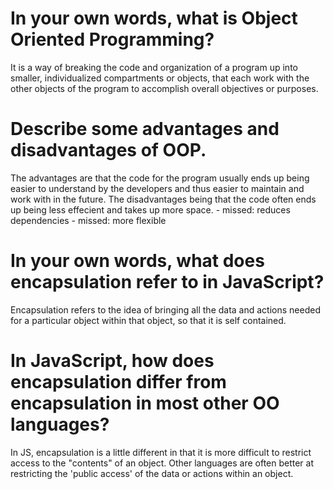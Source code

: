 # In your own words, what is Object Oriented Programming?
It is a way of breaking the code and organization of a program up into smaller, individualized compartments or objects, that each work with the other objects of the program to accomplish overall objectives or purposes.

# Describe some advantages and disadvantages of OOP.
The advantages are that the code for the program usually ends up being easier to understand by the developers and thus easier to maintain and work with in the future. The disadvantages being that the code often ends up being less effecient and takes up more space. 
    - missed: reduces dependencies
    - missed: more flexible

# In your own words, what does encapsulation refer to in JavaScript?
Encapsulation refers to the idea of bringing all the data and actions needed for a particular object within that object, so that it is self contained.

# In JavaScript, how does encapsulation differ from encapsulation in most other OO languages?
In JS, encapsulation is a little different in that it is more difficult to restrict access to the "contents" of an object. Other languages are often better at restricting the 'public access' of the data or actions within an object.